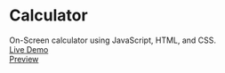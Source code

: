 # Calculator
On-Screen calculator using JavaScript, HTML, and CSS.
<br>[Live Demo](https://paritoshparashar.github.io/Calculator)
<br>[Preview](Calculator.png)
